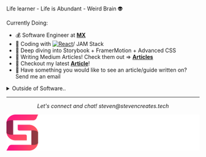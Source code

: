 


Life learner - Life is Abundant - Weird Brain :alien:

Currently Doing:

- :moneybag: Software Engineer at **[MX](https://www.mx.com/products/pfm/)**
- :rocket: Coding with [![React](https://img.shields.io/badge/-React-black?style=flat&logo=react&link=https://github.com/StevenCreates)](https://github.com/StevenCreates)/ JAM Stack
- :diving_mask: Deep diving into Storybook + FramerMotion + Advanced CSS
- :book: Writing Medium Articles! Check them out => **[Articles](https://medium.com/@steven_creates)**
- :pencil: Checkout my latest **[Article](https://javascript.plainenglish.io/how-to-create-a-toggle-animation-with-framer-motion-and-react-20ac3dae110f)**!
- :thought_balloon: Have something you would like to see an article/guide written on? Send me an email

<details>
  <summary>Outside of Software..</summary>


  - If I'm not working or with my family I'm probably on the course :golf:!
  - I love Apex Legends **[Apex Legends](https://apex.tracker.gg/profile/xbl/LEVELxTREE)**
  - I love to draw and create :pencil2:
  - I have two incredible kids Raptor && Zephyr 
  - I also have two doggos Olive && Talula
  

  ![My github stats](https://github-readme-stats.vercel.app/api?username=StevenCreates&show_icons=true&theme=radical)
  
  <br><br>
</details>

<hr>
<p align="center">
  <i>Let's connect and chat!</i>
  <i>steven@stevencreates.tech</i>
   

![Banner](https://github.com/StevenCreates/StevenCreates/blob/master/Png%20(%20White%20text%20).png)
